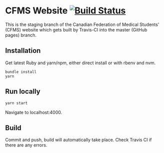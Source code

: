 # CFMS Website [![Build Status](https://travis-ci.org/cfms-website/cfms-website.github.io.svg?branch=staging)](https://travis-ci.org/cfms-website/cfms-website.github.io)

This is the staging branch of the Canadian Federation of Medical Students' (CFMS) website which gets built by Travis-CI into the master (GitHub pages) branch.


## Installation

Get latest Ruby and yarn/npm, either direct install or with rbenv and nvm.

```
bundle install
yarn
```


## Run locally

```
yarn start
```

Navigate to localhost:4000.


## Build

Commit and push, build will automatically take place.
Check Travis CI if there are any errors.
